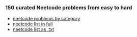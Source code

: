 ### 150 curated Neetcode problems from easy to hard

* [neetcode problems by category](https://neetcode.io/practice)
* [neetcode list in full](https://leetcode.com/list/rr2ss0g5/)
* [neetcode list as .txt](neetcode.txt)
